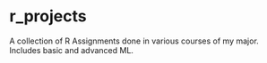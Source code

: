 # r_projects
A collection of R Assignments done in various courses of my major. Includes basic and advanced ML.
